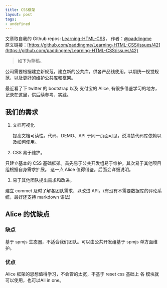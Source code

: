 ```yaml
---
title: CSS框架
layout: post
tags:
- undefined
---
```



 文章取自我的 Github  repos: [Learning-HTML-CSS](https://github.com/paddingme/Learning-HTML-CSS)， 作者：[@paddingme](http://padding.me/about.html)    
原文链接：[https://github.com/paddingme/Learning-HTML-CSS/issues/42](https://github.com/paddingme/Learning-HTML-CSS/issues/42)

>如下为草稿。

公司需要根据建立新规范，建立新的公共库，供各产品线使用，以期统一视觉规范，以及更好的维护公共库和框架。


最近看了下 twitter 的 bootstrap 以及  支付宝的  Alice, 有很多借鉴学习的地方，记录在这里，供后续参考、实践。


##  我们的需求

1. 文档可视化

   提高文档可读性。代码、DEMO、API 于同一页面可见，说清楚代码库依赖以及如何使用。

2. CSS 易于维护。

  只建立基本的 CSS 基础框架。首先易于公共开发组易于维护，其次易于其他项目组根据自身需求扩展。 这一点 Alice 值得借鉴。后面会详细说明。

3. 易于其他团队提出需求和改进。

建立 commet 及时了解各团队需求，以改进 API。(有没有不需要数据库的评论系统，最好还支持 markdown 语法)



## Alice 的优缺点

### 缺点

基于 spmjs 生态圈，不适合我们团队。可以由公共开发组基于 spmjs 单方面维护。

### 优点

Alice 框架的思想值得学习，不会管的太宽，不基于 reset css 基础上 各 模块就可以使用，也可以All in one。


